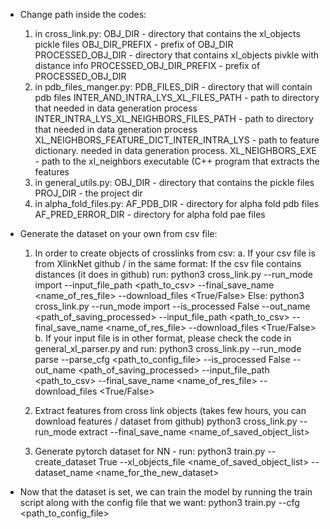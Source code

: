 
- Change path inside the codes:
    1. in cross_link.py:
        OBJ_DIR - directory that contains the xl_objects pickle files
        OBJ_DIR_PREFIX - prefix of OBJ_DIR
        PROCESSED_OBJ_DIR - directory that contains xl_objects pivkle with distance info
        PROCESSED_OBJ_DIR_PREFIX - prefix of PROCESSED_OBJ_DIR
    2. in pdb_files_manger.py:
        PDB_FILES_DIR - directory that will contain pdb files
        INTER_AND_INTRA_LYS_XL_FILES_PATH - path to directory that needed in data generation process
        INTER_INTRA_LYS_XL_NEIGHBORS_FILES_PATH - path to directory that needed in data generation process
        XL_NEIGHBORS_FEATURE_DICT_INTER_INTRA_LYS - path to feature dictionary. needed in data generation process.
        XL_NEIGHBORS_EXE - path to the xl_neighbors executable (C++ program that extracts the features
    3. in general_utils.py:
        OBJ_DIR - directory that contains the pickle files
        PROJ_DIR - the project dir
    4. in alpha_fold_files.py:
        AF_PDB_DIR - directory for alpha fold pdb files
        AF_PRED_ERROR_DIR - directory for alpha fold pae files

- Generate the dataset on your own from csv file:
    1. In order to create objects of crosslinks from csv:
        a. If your csv file is from XlinkNet github / in the same format:
            If the csv file contains distances (it does in github) run:
                python3 cross_link.py --run_mode import --input_file_path <path_to_csv> --final_save_name <name_of_res_file> --download_files <True/False>
            Else:
                python3 cross_link.py --run_mode import --is_processed False --out_name <path_of_saving_processed> --input_file_path <path_to_csv> --final_save_name <name_of_res_file> --download_files <True/False>
        b. If your input file is in other format, please check the code in general_xl_parser.py and run:
                python3 cross_link.py --run_mode parse --parse_cfg <path_to_config_file> --is_processed False --out_name <path_of_saving_processed> --input_file_path <path_to_csv> --final_save_name <name_of_res_file> --download_files <True/False>

    2. Extract features from cross link objects (takes few hours, you can download features / dataset from github)
        python3 cross_link.py --run_mode extract --final_save_name <name_of_saved_object_list>

    3. Generate pytorch dataset for NN - run:
        python3 train.py --create_dataset True --xl_objects_file <name_of_saved_object_list> --dataset_name <name_for_the_new_dataset>

- Now that the dataset is set, we can train the model by running the train script along with the config file that we want:
    python3 train.py --cfg <path_to_config_file>